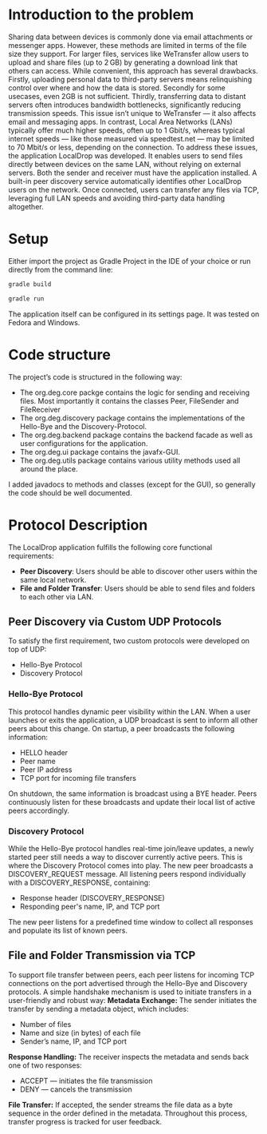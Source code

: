 # Introduction to the problem
Sharing data between devices is commonly done via email attachments or messenger apps. However, these methods are limited in terms of the file size they support. For larger files, services like WeTransfer allow users to upload and share files (up to 2 GB) by generating a download link that others can access.
While convenient, this approach has several drawbacks. Firstly, uploading personal data to third-party servers means relinquishing control over where and how the data is stored. Secondly for some usecases, even 2GB is not sufficient. Thirdly, transferring data to distant servers often introduces bandwidth bottlenecks, significantly reducing transmission speeds. This issue isn’t unique to WeTransfer — it also affects email and messaging apps. 
In contrast, Local Area Networks (LANs) typically offer much higher speeds, often up to 1 Gbit/s, whereas typical internet speeds — like those measured via speedtest.net — may be limited to 70 Mbit/s or less, depending on the connection.
To address these issues, the application LocalDrop was developed. It enables users to send files directly between devices on the same LAN, without relying on external servers. Both the sender and receiver must have the application installed. A built-in peer discovery service automatically identifies other LocalDrop users on the network. Once connected, users can transfer any files via TCP, leveraging full LAN speeds and avoiding third-party data handling altogether.

# Setup
Either import the project as Gradle Project in the IDE of your choice or run directly from the command line:
```bash
gradle build
```
```bash
gradle run
```
The application itself can be configured in its settings page. It was tested on Fedora and Windows.

# Code structure
The project’s code is structured in the following way:
- The org.deg.core packge contains the logic for sending and receiving files. Most importantly it contains the classes Peer, FileSender and FileReceiver
- The org.deg.discovery package contains the implementations of the Hello-Bye and the Discovery-Protocol.
- The org.deg.backend package contains the backend facade as well as user configurations for the application.
- The org.deg.ui package contains the javafx-GUI.
- The org.deg.utils package contains various utility methods used all around the place.

I added javadocs to methods and classes (except for the GUI), so generally the code should be well documented.

# Protocol Description
The LocalDrop application fulfills the following core functional requirements:
- **Peer Discovery**: Users should be able to discover other users within the same local network.
- **File and Folder Transfer**: Users should be able to send files and folders to each other via LAN.

## Peer Discovery via Custom UDP Protocols
To satisfy the first requirement, two custom protocols were developed on top of UDP:
- Hello-Bye Protocol
- Discovery Protocol
### Hello-Bye Protocol
This protocol handles dynamic peer visibility within the LAN. When a user launches or exits the application, a UDP broadcast is sent to inform all other peers about this change. On startup, a peer broadcasts the following information:
- HELLO header
- Peer name
- Peer IP address
- TCP port for incoming file transfers 
 
On shutdown, the same information is broadcast using a BYE header. Peers continuously listen for these broadcasts and update their local list of active peers accordingly.
###  Discovery Protocol
While the Hello-Bye protocol handles real-time join/leave updates, a newly started peer still needs a way to discover currently active peers. This is where the Discovery Protocol comes into play. The new peer broadcasts a DISCOVERY_REQUEST message. All listening peers respond individually with a DISCOVERY_RESPONSE, containing:
- Response header (DISCOVERY_RESPONSE)
- Responding peer's name, IP, and TCP port

The new peer listens for a predefined time window to collect all responses and populate its list of known peers.

## File and Folder Transmission via TCP
To support file transfer between peers, each peer listens for incoming TCP connections on the port advertised through the Hello-Bye and Discovery protocols. A simple handshake mechanism is used to initiate transfers in a user-friendly and robust way:
**Metadata Exchange:** The sender initiates the transfer by sending a metadata object, which includes:
- Number of files
- Name and size (in bytes) of each file
- Sender’s name, IP, and TCP port

**Response Handling:** The receiver inspects the metadata and sends back one of two responses:
- ACCEPT — initiates the file transmission
- DENY — cancels the transmission
   
**File Transfer:** If accepted, the sender streams the file data as a byte sequence in the order defined in the metadata. Throughout this process, transfer progress is tracked for user feedback.